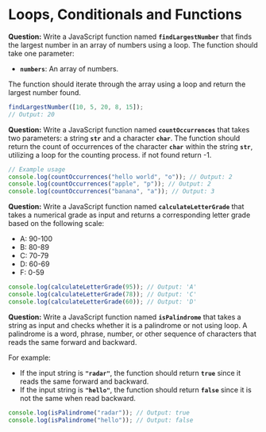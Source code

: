 # Loops, Conditionals and Functions

**Question:** Write a JavaScript function named **`findLargestNumber`** that finds the largest number in an array of numbers using a loop. The function should take one parameter:

- **`numbers`**: An array of numbers.

The function should iterate through the array using a loop and return the largest number found.

```jsx
findLargestNumber([10, 5, 20, 8, 15]);
// Output: 20
```

**Question:** Write a JavaScript function named **`countOccurrences`** that takes two parameters: a string **`str`** and a character **`char`**. The function should return the count of occurrences of the character **`char`** within the string **`str`**, utilizing a loop for the counting process. if not found return -1.

```jsx
// Example usage
console.log(countOccurrences("hello world", "o")); // Output: 2
console.log(countOccurrences("apple", "p")); // Output: 2
console.log(countOccurrences("banana", "a")); // Output: 3
```

**Question:** Write a JavaScript function named **`calculateLetterGrade`** that takes a numerical grade as input and returns a corresponding letter grade based on the following scale:

- A: 90-100
- B: 80-89
- C: 70-79
- D: 60-69
- F: 0-59

```jsx
console.log(calculateLetterGrade(95)); // Output: 'A'
console.log(calculateLetterGrade(78)); // Output: 'C'
console.log(calculateLetterGrade(60)); // Output: 'D'
```

**Question:** Write a JavaScript function named **`isPalindrome`** that takes a string as input and checks whether it is a palindrome or not using loop. A palindrome is a word, phrase, number, or other sequence of characters that reads the same forward and backward.

For example:

- If the input string is **`"radar"`**, the function should return **`true`** since it reads the same forward and backward.
- If the input string is **`"hello"`**, the function should return **`false`** since it is not the same when read backward.

```jsx
console.log(isPalindrome("radar")); // Output: true
console.log(isPalindrome("hello")); // Output: false
```